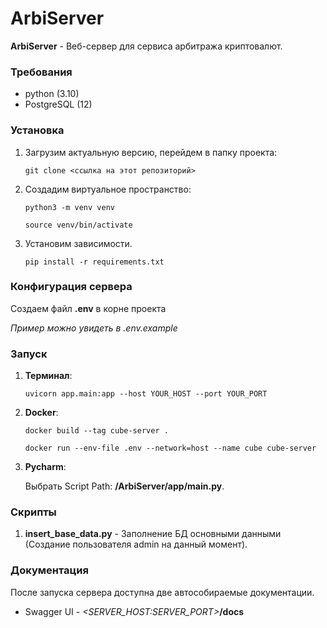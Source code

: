 # ArbiServer

**ArbiServer** - Веб-сервер для сервиса арбитража криптовалют.

### Требования

- python (3.10)
- PostgreSQL (12)

### Установка

1. Загрузим актуальную версию, перейдем в папку проекта:

    ``git clone <ссылка на этот репозиторий>``
  

2. Создадим виртуальное пространство:

    ``python3 -m venv venv``
   
    ``source venv/bin/activate``

3. Установим зависимости.

    ``pip install -r requirements.txt``

### Конфигурация сервера

Создаем файл **.env** в корне проекта

_Пример можно увидеть в .env.example_


### Запуск

1. **Терминал**:
    
   ``uvicorn app.main:app --host YOUR_HOST --port YOUR_PORT``

2. **Docker**:

   ``docker build --tag cube-server .``
   
   ``docker run --env-file .env --network=host --name cube cube-server``
   
3. **Pycharm**:

   Выбрать Script Path: __/ArbiServer/app/main.py__.
   
### Скрипты

1. **insert_base_data.py** - Заполнение БД основными данными (Создание пользователя admin на данный момент).


###  Документация

После запуска сервера доступна две автособираемые документации.
* Swagger UI - _<SERVER_HOST:SERVER_PORT>_**/docs**
